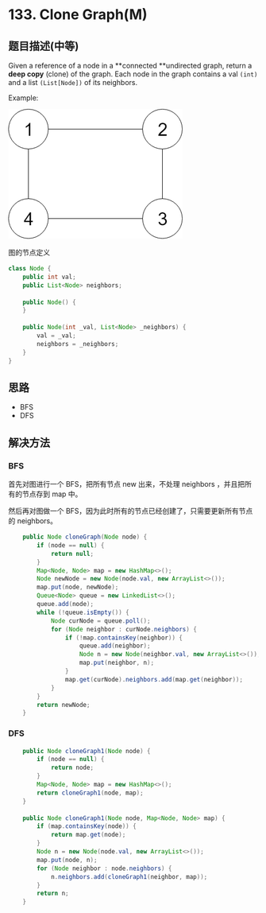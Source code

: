 # 133. Clone Graph\(M\)



## 题目描述\(中等\)

Given a reference of a node in a **connected **undirected graph, return a **deep copy** \(clone\) of the graph. Each node in the graph contains a val `(int)` and a list `(List[Node])` of its neighbors.

Example:

![](/assets/101-200/133-p-1.png)

图的节点定义
```java
class Node {
    public int val;
    public List<Node> neighbors;

    public Node() {
    }

    public Node(int _val, List<Node> _neighbors) {
        val = _val;
        neighbors = _neighbors;
    }
}
```

## 思路

- BFS
- DFS

## 解决方法

### BFS

首先对图进行一个 BFS，把所有节点 new 出来，不处理 neighbors ，并且把所有的节点存到 map 中。

然后再对图做一个 BFS，因为此时所有的节点已经创建了，只需要更新所有节点的 neighbors。

```java
    public Node cloneGraph(Node node) {
        if (node == null) {
            return null;
        }
        Map<Node, Node> map = new HashMap<>();
        Node newNode = new Node(node.val, new ArrayList<>());
        map.put(node, newNode);
        Queue<Node> queue = new LinkedList<>();
        queue.add(node);
        while (!queue.isEmpty()) {
            Node curNode = queue.poll();
            for (Node neighbor : curNode.neighbors) {
                if (!map.containsKey(neighbor)) {
                    queue.add(neighbor);
                    Node n = new Node(neighbor.val, new ArrayList<>());
                    map.put(neighbor, n);
                }
                map.get(curNode).neighbors.add(map.get(neighbor));
            }
        }
        return newNode;
    }
```

### DFS

```java
    public Node cloneGraph1(Node node) {
        if (node == null) {
            return node;
        }
        Map<Node, Node> map = new HashMap<>();
        return cloneGraph1(node, map);
    }

    public Node cloneGraph1(Node node, Map<Node, Node> map) {
        if (map.containsKey(node)) {
            return map.get(node);
        }
        Node n = new Node(node.val, new ArrayList<>());
        map.put(node, n);
        for (Node neighbor : node.neighbors) {
            n.neighbors.add(cloneGraph1(neighbor, map));
        }
        return n;
    }
```


